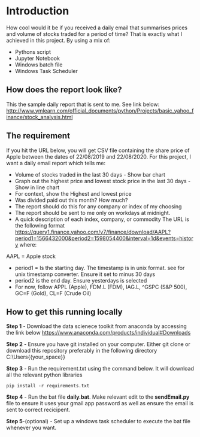 # **Introduction**

How cool would it be if you received a daily email that summarises prices and volume of stocks traded for a period of time? That is exactly what I achieved in this project. By using a mix of:
+ Pythons script
+ Jupyter Notebook 
+ Windows batch file 
+ Windows Task Scheduler 


## **How does the report look like?**
This the sample daily report that is sent to me. See link below: 
http://www.ymlearn.com/official_documents/python/Projects/basic_yahoo_finance/stock_analysis.html


## **The requirement**

If you hit the URL below, you will get CSV file containing the share price of Apple between the dates of 22/08/2019 and 22/08/2020. For this project, I want a daily email report which tells me:

+ Volume of stocks traded in the last 30 days - Show bar chart
+ Graph out the highest price and lowest stock price in the last 30 days - Show in line chart
+ For context, show the Highest and lowest price
+ Was divided paid out this month? How much?
+ The report should do this for any company or index of my choosing
+ The report should be sent to me only on workdays at midnight.
+ A quick description of each index, company, or commodity
The URL is the following format https://query1.finance.yahoo.com/v7/finance/download/AAPL?period1=1566432000&period2=1598054400&interval=1d&events=history where:

AAPL = Apple stock
+ period1 = Is the starting day. The timestamp is in unix format. see for unix timestamp converter. Ensure it set to minus 30 days
+ period2 is the end day. Ensure yesterdays is selected
+ For now, follow APPL (Apple), FDM.L (FDM), IAG.L, ^GSPC (S&P 500), GC=F (Gold), CL=F (Crude Oil)


## **How to get this running locally**

**Step 1** - Download the data scienece toolkit from anaconda by accessing the link below
https://www.anaconda.com/products/individual#Downloads

**Step 2** - Ensure you have git installed on your computer. Either git clone or download this repository preferably in the following directory C:\Users\{{your_space}}

**Step 3** -  Run the requirement.txt using the command below. It will download all the relevant python libraries

`pip install -r requirements.txt`

**Step 4** -  Run the bat file **daily.bat**. Make relevant edit to the **sendEmail.py** file to ensure it uses your gmail app password as well as ensure the email is sent to correct recicipent. 

**Step 5**-(optional) - Set up a windows task scheduler to execute the bat file whenever you want. 






